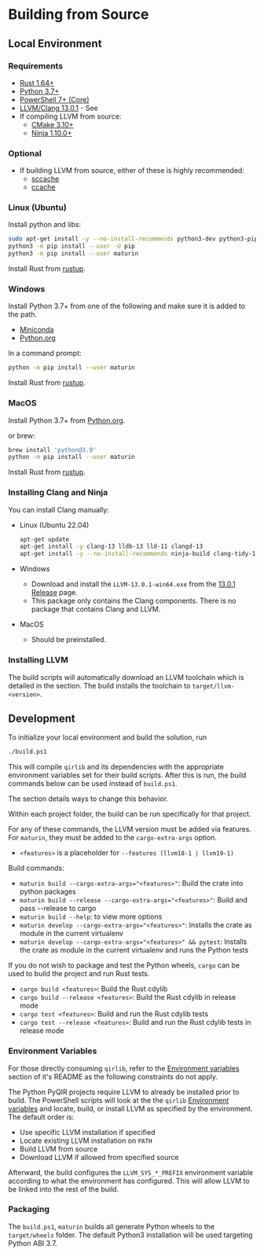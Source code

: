 # Building from Source

## Local Environment

### Requirements

- [Rust 1.64+](https://rustup.rs/)
- [Python 3.7+](https://www.python.org)
- [PowerShell 7+
  (Core)](https://github.com/powershell/powershell#get-powershell)
- [LLVM/Clang 13.0.1](https://llvm.org/) - See [](#installing-llvm)
- If compiling LLVM from source:
  - [CMake 3.10+](https://github.com/Kitware/CMake/releases/tag/v3.10.3)
  - [Ninja 1.10.0+](https://ninja-build.org/)

### Optional

- If building LLVM from source, either of these is highly recommended:
  - [sccache](https://github.com/mozilla/sccache)
  - [ccache](https://github.com/ccache/ccache)

### Linux (Ubuntu)

Install python and libs:

```bash
sudo apt-get install -y --no-install-recommends python3-dev python3-pip
python3 -m pip install --user -U pip
python3 -m pip install --user maturin
```

Install Rust from [rustup](https://rustup.rs/).

### Windows

Install Python 3.7+ from one of the following and make sure it is added to the
path.

- [Miniconda](https://docs.conda.io/en/latest/miniconda.html#latest-miniconda-installer-links)
- [Python.org](https://www.python.org/downloads/)

In a command prompt:

```bash
python -m pip install --user maturin
```

Install Rust from [rustup](https://rustup.rs/).

### MacOS

Install Python 3.7+ from [Python.org](https://www.python.org/downloads/macos/).

or brew:

```bash
brew install 'python@3.9'
python -m pip install --user maturin
```

Install Rust from [rustup](https://rustup.rs/).

### Installing Clang and Ninja

You can install Clang manually:

- Linux (Ubuntu 22.04)

  ```bash
  apt-get update
  apt-get install -y clang-13 lldb-13 lld-11 clangd-13
  apt-get install -y --no-install-recommends ninja-build clang-tidy-13 build-essential
  ```

- Windows
  - Download and install the `LLVM-13.0.1-win64.exe` from the [13.0.1
    Release](https://github.com/llvm/llvm-project/releases/tag/llvmorg-13.0.1)
    page.
  - This package only contains the Clang components. There is no package that
    contains Clang and LLVM.
- MacOS
  - Should be preinstalled.

### Installing LLVM

The build scripts will automatically download an LLVM toolchain which is
detailed in the [](#development) section. The build installs the toolchain to
`target/llvm-<version>`.

## Development

To initialize your local environment and build
the solution, run

```bash
./build.ps1
```

This will compile `qirlib` and its dependencies with the appropriate environment
variables set for their build scripts. After this is run, the build commands
below can be used instead of `build.ps1`.

The [](#environment-variables) section details ways to change this behavior.

Within each project folder, the build can be run specifically for that project.

For any of these commands, the LLVM version must be added via features. For `maturin`,
they must be added to the `cargo-extra-args` option.

- `<features>` is a placeholder for `--features (llvm18-1 | llvm19-1)`

Build commands:

- `maturin build --cargo-extra-args="<features>"`: Build the crate into python packages
- `maturin build --release --cargo-extra-args="<features>"`: Build and pass --release to cargo
- `maturin build --help`: to view more options
- `maturin develop --cargo-extra-args="<features>"`: Installs the crate as module in the current virtualenv
- `maturin develop --cargo-extra-args="<features>" && pytest`: Installs the crate as module in the current
  virtualenv and runs the Python tests

If you do not wish to package and test the Python wheels, `cargo` can be used to
build the project and run Rust tests.

- `cargo build <features>`: Build the Rust cdylib
- `cargo build --release <features>`: Build the Rust cdylib in release mode
- `cargo test <features>`: Build and run the Rust cdylib tests
- `cargo test --release <features>`: Build and run the Rust cdylib tests in release mode

### Environment Variables

For those directly consuming `qirlib`, refer to the
[Environment variables](https://github.com/qir-alliance/pyqir/blob/main/qirlib/README.md#environment-variables)
section of it's README as the following constraints do not apply.

The Python PyQIR projects require LLVM to already be installed prior to build.
The PowerShell scripts will look at the the `qirlib`
[Environment variables](https://github.com/qir-alliance/pyqir/blob/main/qirlib/README.md#environment-variables)
and locate, build, or install LLVM as specified by the environment. The
default order is:

- Use specific LLVM installation if specified
- Locate existing LLVM installation on `PATH`
- Build LLVM from source
- Download LLVM if allowed from specified source

Afterward, the build configures the `LLVM_SYS_*_PREFIX` environment variable
according to what the environment has configured. This will allow LLVM to
be linked into the rest of the build.

### Packaging

The `build.ps1`, `maturin` builds all generate Python wheels to the
`target/wheels` folder. The default Python3 installation will be used targeting
Python ABI 3.7.

